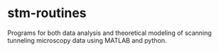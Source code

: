 stm-routines
============

Programs for both data analysis and theoretical modeling of scanning tunneling microscopy data using MATLAB and python.

